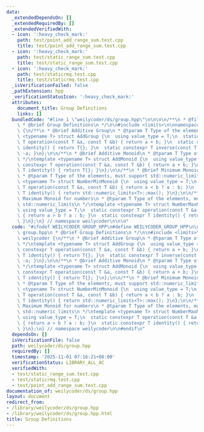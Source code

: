 ```yaml
---
data:
  _extendedDependsOn: []
  _extendedRequiredBy: []
  _extendedVerifiedWith:
  - icon: ':heavy_check_mark:'
    path: test/point_add_range_sum.test.cpp
    title: test/point_add_range_sum.test.cpp
  - icon: ':heavy_check_mark:'
    path: test/static_range_sum.test.cpp
    title: test/static_range_sum.test.cpp
  - icon: ':heavy_check_mark:'
    path: test/staticrmq.test.cpp
    title: test/staticrmq.test.cpp
  _isVerificationFailed: false
  _pathExtension: hpp
  _verificationStatusIcon: ':heavy_check_mark:'
  attributes:
    document_title: Group Definitions
    links: []
  bundledCode: "#line 1 \"weilycoder/ds/group.hpp\"\n\n\n\n/**\n * @file group.hpp\n\
    \ * @brief Group Definitions\n */\n\n#include <limits>\n\nnamespace weilycoder\
    \ {\n/**\n * @brief Additive Group\n * @tparam T Type of the elements\n */\ntemplate\
    \ <typename T> struct AddGroup {\n  using value_type = T;\n  static constexpr\
    \ T operation(const T &a, const T &b) { return a + b; }\n  static constexpr T\
    \ identity() { return T{}; }\n  static constexpr T inverse(const T &a) { return\
    \ -a; }\n};\n\n/**\n * @brief Additive Monoid\n * @tparam T Type of the elements\n\
    \ */\ntemplate <typename T> struct AddMonoid {\n  using value_type = T;\n  static\
    \ constexpr T operation(const T &a, const T &b) { return a + b; }\n  static constexpr\
    \ T identity() { return T{}; }\n};\n\n/**\n * @brief Minimum Monoid for numbers\n\
    \ * @tparam T Type of the elements, must support std::numeric_limits\n */\ntemplate\
    \ <typename T> struct NumberMinMonoid {\n  using value_type = T;\n  static constexpr\
    \ T operation(const T &a, const T &b) { return a < b ? a : b; }\n  static constexpr\
    \ T identity() { return std::numeric_limits<T>::max(); }\n};\n\n/**\n * @brief\
    \ Maximum Monoid for numbers\n * @tparam T Type of the elements, must support\
    \ std::numeric_limits\n */\ntemplate <typename T> struct NumberMaxMonoid {\n \
    \ using value_type = T;\n  static constexpr T operation(const T &a, const T &b)\
    \ { return a > b ? a : b; }\n  static constexpr T identity() { return std::numeric_limits<T>::min();\
    \ }\n};\n} // namespace weilycoder\n\n\n"
  code: "#ifndef WEILYCODER_GROUP_HPP\n#define WEILYCODER_GROUP_HPP\n\n/**\n * @file\
    \ group.hpp\n * @brief Group Definitions\n */\n\n#include <limits>\n\nnamespace\
    \ weilycoder {\n/**\n * @brief Additive Group\n * @tparam T Type of the elements\n\
    \ */\ntemplate <typename T> struct AddGroup {\n  using value_type = T;\n  static\
    \ constexpr T operation(const T &a, const T &b) { return a + b; }\n  static constexpr\
    \ T identity() { return T{}; }\n  static constexpr T inverse(const T &a) { return\
    \ -a; }\n};\n\n/**\n * @brief Additive Monoid\n * @tparam T Type of the elements\n\
    \ */\ntemplate <typename T> struct AddMonoid {\n  using value_type = T;\n  static\
    \ constexpr T operation(const T &a, const T &b) { return a + b; }\n  static constexpr\
    \ T identity() { return T{}; }\n};\n\n/**\n * @brief Minimum Monoid for numbers\n\
    \ * @tparam T Type of the elements, must support std::numeric_limits\n */\ntemplate\
    \ <typename T> struct NumberMinMonoid {\n  using value_type = T;\n  static constexpr\
    \ T operation(const T &a, const T &b) { return a < b ? a : b; }\n  static constexpr\
    \ T identity() { return std::numeric_limits<T>::max(); }\n};\n\n/**\n * @brief\
    \ Maximum Monoid for numbers\n * @tparam T Type of the elements, must support\
    \ std::numeric_limits\n */\ntemplate <typename T> struct NumberMaxMonoid {\n \
    \ using value_type = T;\n  static constexpr T operation(const T &a, const T &b)\
    \ { return a > b ? a : b; }\n  static constexpr T identity() { return std::numeric_limits<T>::min();\
    \ }\n};\n} // namespace weilycoder\n\n#endif\n"
  dependsOn: []
  isVerificationFile: false
  path: weilycoder/ds/group.hpp
  requiredBy: []
  timestamp: '2025-11-01 07:16:21+08:00'
  verificationStatus: LIBRARY_ALL_AC
  verifiedWith:
  - test/static_range_sum.test.cpp
  - test/staticrmq.test.cpp
  - test/point_add_range_sum.test.cpp
documentation_of: weilycoder/ds/group.hpp
layout: document
redirect_from:
- /library/weilycoder/ds/group.hpp
- /library/weilycoder/ds/group.hpp.html
title: Group Definitions
---
```

